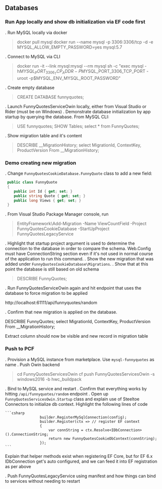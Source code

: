## Databases

### Run App locally and show db initialization via EF code first

. Run MySQL locally via docker

 > docker pull mysql
 > docker run --name mysql -p 3306:3306/tcp -d -e MYSQL_ALLOW_EMPTY_PASSWORD=yes mysql:5.7

. Connect to MySQL via CLI 

 > docker run -it --link mysql:mysql --rm mysql sh -c "exec mysql -h$MYSQL_PORT_3306_TCP_ADDR -P$MYSQL_PORT_3306_TCP_PORT -uroot -p$MYSQL_ENV_MYSQL_ROOT_PASSWORD"
    
. Create empty database

 > CREATE DATABASE funnyquotes;

. Launch FunnyQuotesServiceOwin locally, either from Visual Studio or Rider (must be on Windows)
. Demonstrate database initialization by app startup by querying the database. From MySQL CLI:
 > USE funnyquotes;
 > SHOW Tables;
 > select * from FunnyQuotes;

. Show migration table and it's content

 > DESCRIBE __MigrationHistory;
 > select MigrationId, ContextKey, ProductVersion From __MigrationHistory;

### Demo creating new migration

. Change `FunnyQuotesCookieDatabase.FunnyQuote` class to add a new field:

```csharp
 public class FunnyQuote
 {
    public int Id { get; set; }
    public string Quote { get; set; }
    public long Views { get; set; }
 }
```

. From Visual Studio Package Manager console, run 

 > EntityFramework\Add-Migration -Name ViewCountField -Project FunnyQuotesCookieDatabase -StartUpProject FunnyQuotesLegacyService

. Highlight that startup project argument is used to determine the connection to the database in order to compare the schema. Web.Config must have ConnectionString section even if it's not used in normal course of the application to run this command.
. Show the new migration that was added under `FunnyQuotesCookieDatabase\Migrations`.
. Show that at this point the database is still based on old schema

 > DESCRIBE FunnyQuotes;
    
. Run FunnyQuotesServiceOwin again and hit endpoint that uses the database to force migration to be applied

   http://localhost:61111/api/funnyquotes/random

. Confirm that new migration is applied on the database.

 DESCRIBE FunnyQuotes;
 select MigrationId, ContextKey, ProductVersion From __MigrationHistory;

 Extract column should now be visible and new record in migration table

### Push to PCF
. Provision a MySQL instance from marketplace. Use `mysql-funnyquotes` as name
. Push Owin backend

 > cd FunnyQuotesServicesOwin
 > cf push FunnyQuotesServicesOwin -s windows2016 -b hwc_buildpack

. Bind to MySQL service and restart
. Confirm that everything works by hitting `/api/funnyquotes/random` endpoint
. Open up `FunnyQuotesServicesOwin.Startup` class and explain use of Steeltoe Connectors to initialize db context. Highlight the following lines of code

    ```csharp
                    builder.RegisterMySqlConnection(config);
                    builder.Register(ctx => // register EF context
                    {
                        var connString = ctx.Resolve<IDbConnection>().ConnectionString;
                        return new FunnyQuotesCookieDbContext(connString);
                    });
    ```                
   Explain that helper methods exist when registering EF Core, but for EF 6.x IDbConnection get's auto configured, and we can feed it into EF registration as per above

. Push FunnyQuotesLegacyService using manifest and how things can bind to services without needing to restart
